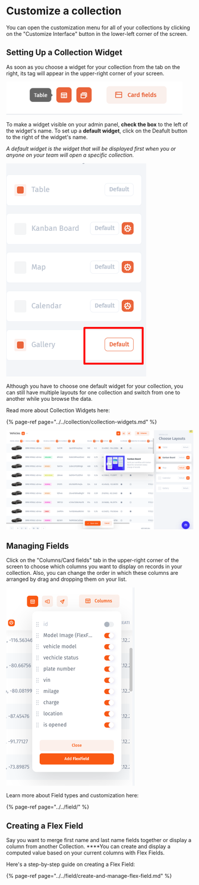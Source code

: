 # Customize a collection

You can open the customization menu for all of your collections by clicking on the "Customize Interface" button in the lower-left corner of the screen. 

## Setting Up a Collection Widget

As soon as you choose a widget for your collection from the tab on the right, its tag will appear in the upper-right corner of your screen.

![](../../../.gitbook/assets/image%20%28253%29.png)

To make a widget visible on your admin panel, **check the box** to the left of the widget's name. To set up a **default widget**, click on the Deafult button to the right of the widget's name. 

_A default widget is the widget that will be displayed first when you or anyone on your team will open a specific collection._

![](../../../.gitbook/assets/image%20%28240%29.png)

Although you have to choose one default widget for your collection, you can still have multiple layouts for one collection and switch from one to another while you browse the data. 

Read more about Collection Widgets here:

{% page-ref page="../../collection/collection-widgets.md" %}

![](../../../.gitbook/assets/snimok-ekrana-2019-07-23-v-21.19.50.png)

## Managing Fields

Click on the "Columns/Card fields" tab in the upper-right corner of the screen to choose which columns you want to display on records in your collection. Also, you can change the order in which these columns are arranged by drag and dropping them on your list.   

![](../../../.gitbook/assets/snimok-ekrana-2019-07-23-v-21.49.56.png)



Learn more about Field types and customization here:

{% page-ref page="../../field/" %}

## Creating a Flex Field

Say you want to merge first name and last name fields together or display a column from another Collection. ****You can create and display a computed value based on your current columns with Flex Fields. 

Here's a step-by-step guide on creating a Flex Field:

{% page-ref page="../../field/create-and-manage-flex-field.md" %}





